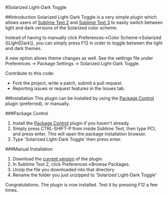 #Solarized Light-Dark Toggle

##Introduction
Solarized Light-Dark Toggle is a very simple plugin which allows users of [Sublime Text 2][st2] and [Sublime Text 3][st3] to easily switch between light and dark versions of the Solarized color scheme.

Instead of having to manually click Preferences->Color Scheme->Solarized (\[Light|Dark\]), you can simply press F12 in order to toggle between the light and dark themes.

A new option allows theme changes as well. See the settings file under Preferences -> Package Settings -> Solarized Light-Dark Toggle.

Contribute to this code:
* Fork the project, write a patch, submit a pull request.
* Reporting issues or request features in the Issues tab.

##Installation
This plugin can be installed by using the [Package Control][packagecontrol] plugin \(preferred\), or manually.

###Package Control
1. Install the [Package Control][packagecontrol] plugin if you haven't already.
2. Simply press CTRL-SHIFT-P from inside Sublime Text, then type PCI, and press enter. This will open the package installation browser.
3. Type 'Solarized Light-Dark Toggle' then press enter.

###Manual Installation
1. Download the [current version][currentVersion] of the plugin.
2. In Sublime Text 2, click Preferences->Browse Packages.
3. Unzip the file you downloaded into that directory
4. Rename the folder you just unzipped to 'Solarized Light-Dark Toggle'

Congratulations. The plugin is now installed. Test it by pressing F12 a few times.

[st2]: http://www.sublimetext.com/ "Sublime Text 2"
[st3]: http://www.sublimetext.com/3 "Sublime Text 3"
[packagecontrol]: http://wbond.net/sublime_packages/package_control "Package Control"
[currentVersion]: https://nodeload.github.com/damccull/sublimetext2-SolarizedToggle/zip/v1.3 "Current Version"
[solarizedtheme-plugin]: https://github.com/sublimecolors/solarized "Solarized Theme Plugin"

